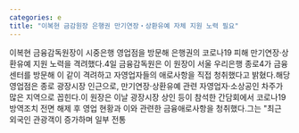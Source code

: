 ```yaml
---
categories: e
title: "이복현 금감원장 은행권 만기연장‧상환유예 자체 지원 노력 필요"
---
```

이복현 금융감독원장이 시중은행 영업점을 방문해 은행권의 코로나19 피해 만기연장·상환유예 지원 노력을 격려했다.4일 금융감독원은 이 원장이 서울 우리은행 종로4가 금융센터를 방문해 이 같이 격려하고 자영업자들의 애로사항을 직접 청취했다고 밝혔다.해당 영업점은 종로 광장시장 인근으로, 만기연장·상환유예 관련 자영업자·소상공인 차주가 많은 지역으로 꼽힌다.이 원장은 이날 광장시장 상인 등이 참석한 간담회에서 코로나19 방역조치 전면 해제 후 영업 현황과 이와 관련한 금융애로사항을 청취했다.그는 "최근 외국인 관광객이 증가하며 일부 전통